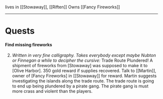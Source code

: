 lives in [[Stowaway]], [[Riften]]
Owns [[Fancy Fireworks]]

___
# Quests
#### Find missing fireworks
2. *Written in very fine calligraphy. Takes everybody except maybe Nubton or Finnegan a while to decipher the cursive:*
	Trade Route Plundered! A shipment of fireworks from [Stowaway] was supposed to make it to [Olive Harbor]. 350 gold reward if supplies recovered. Talk to [[Martin]], owner of [Fancy Fireworks] in [[Stowaway]] for reward. Martin suggests investigating the islands along the trade route.
The trade route is going to end up being plundered by a pirate gang. The pirate gang is must more crass and violent than the players.